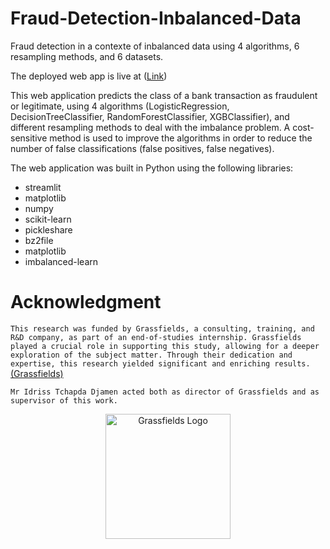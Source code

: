 # Fraud-Detection-Inbalanced-Data
Fraud detection in a contexte of inbalanced data using 4 algorithms, 6 resampling methods, and 6 datasets.

The deployed web app is live at ([Link](https://fraud-detection-inbalanced-data-1.streamlit.app/))

This web application predicts the class of a bank transaction as fraudulent or legitimate, using 4 algorithms (LogisticRegression, DecisionTreeClassifier, RandomForestClassifier, XGBClassifier), and different resampling methods to deal with the imbalance problem. A cost-sensitive method is used to improve the algorithms in order to reduce the number of false classifications (false positives, false negatives).

The web application was built in Python using the following libraries:

  - streamlit
  - matplotlib
  - numpy
  - scikit-learn
  - pickleshare
  - bz2file
  - matplotlib
  - imbalanced-learn

# Acknowledgment
`This research was funded by Grassfields, a consulting, training, and R&D company, as part of an end-of-studies internship. Grassfields played a crucial role in supporting this study, allowing for a deeper exploration of the subject matter. Through their dedication and expertise, this research yielded significant and enriching results.` <a href="https://www.pappers.fr/entreprise/grassfields-911198133">(Grassfields)</a>

`Mr Idriss Tchapda Djamen acted both as director of Grassfields and as supervisor of this work.`

<div align="center">
  <img src="https://github.com/KHHD99/Inbalanced-data/blob/main/GF_logo/GRASSFIELDS_LogoBG.png?raw=true" alt="Grassfields Logo" width="200">
</div>

